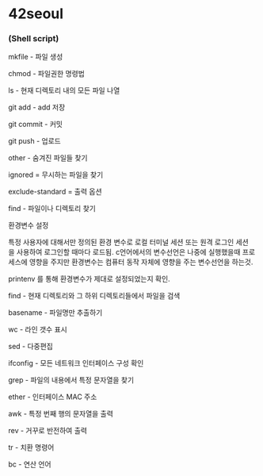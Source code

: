 # 42seoul
### (Shell script)

mkfile - 파일 생성

chmod - 파일권한 명령법

ls - 현재 디렉토리 내의 모든 파일 나열

git add - add 저장

git commit - 커밋

git push - 업로드

other - 숨겨진 파일들 찾기

ignored =  무시하는 파일을 찾기

exclude-standard =  출력 옵션

find - 파일이나 디렉토리 찾기

환경변수 설정

특정 사용자에 대해서만 정의된 환경 변수로 로컬 터미널 세션 또는 원격 로그인 세션을 사용하여 로그인할 때마다 로드됨.
c언어에서의 변수선언은 나중에 실행했을때 프로세스에 영향을 주지만 환경변수는 컴퓨터 동작 자체에 영향을 주는 변수선언을 하는것.

printenv 를 통해 환경변수가 제대로 설정되었는지 확인.

find - 현재 디렉토리와 그 하위 디렉토리들에서 파일을 검색

basename - 파일명만 추출하기

wc - 라인 갯수 표시

sed - 다중편집 

ifconfig - 모든 네트워크 인터페이스 구성 확인

grep - 파일의 내용에서 특정 문자열을 찾기

ether - 인터페이스 MAC 주소

awk - 특정 번째 행의 문자열을 출력

rev - 거꾸로 반전하여 출력

tr - 치환 명령어

bc - 연산 언어
